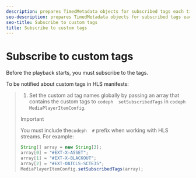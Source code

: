 ```yaml
---
description: prepares TimedMetadata objects for subscribed tags each time these objects are encountered in the content manifest.
seo-description: prepares TimedMetadata objects for subscribed tags each time these objects are encountered in the content manifest.
seo-title: Subscribe to custom tags
title: Subscribe to custom tags
---
```


# Subscribe to custom tags

Before the playback starts, you must subscribe to the tags.

To be notified about custom tags in HLS manifests:

>1. Set the custom ad tag names globally by passing an array that contains the custom tags to `codeph  setSubscribedTags` in `codeph  MediaPlayerItemConfig`.
>   >[!IMPORTANT]
>   >
>   >You must include the`codeph  #` prefix when working with HLS streams.
>   For example:
>   ```java
>   String[] array = new String[3]; 
>   array[0] = "#EXT-X-ASSET"; 
>   array[1] = "#EXT-X-BLACKOUT"; 
>   array[2] = "#EXT-OATCLS-SCTE35"; 
>   MediaPlayerItemConfig.setSubscribedTags(array);
>   ```
>   
>   
>   
>   
